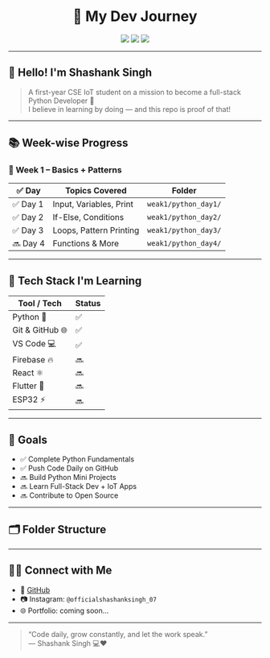 <h1 align="center">🚀 My Dev Journey</h1>

<p align="center">
  <img src="https://img.shields.io/badge/Code-Python-blue?style=flat-square&logo=python">
  <img src="https://img.shields.io/badge/Daily%20Practice-ON-green?style=flat-square">
  <img src="https://img.shields.io/github/last-commit/Shashanksingh-01/Dev-journey?style=flat-square">
</p>

---

## 👋 Hello! I'm **Shashank Singh**
> A first-year CSE IoT student on a mission to become a full-stack Python Developer 🚀  
> I believe in learning by doing — and this repo is proof of that!

---

## 📚 Week-wise Progress

### 🔸 Week 1 – Basics + Patterns
| ✅ Day | Topics Covered | Folder |
|-------|----------------|--------|
| ✅ Day 1 | Input, Variables, Print | `weak1/python_day1/` |
| ✅ Day 2 | If-Else, Conditions | `weak1/python_day2/` |
| ✅ Day 3 | Loops, Pattern Printing | `weak1/python_day3/` |
| 🔜 Day 4 | Functions & More | `weak1/python_day4/` |

---

## 🔧 Tech Stack I'm Learning

| Tool / Tech     | Status |
|-----------------|--------|
| Python 🐍        | ✅ |
| Git & GitHub 🌐 | ✅ |
| VS Code 💻       | ✅ |
| Firebase 🔥      | 🔜 |
| React ⚛️         | 🔜 |
| Flutter 📱       | 🔜 |
| ESP32 ⚡         | 🔜 |

---

## 🎯 Goals

- ✅ Complete Python Fundamentals
- ✅ Push Code Daily on GitHub
- 🔜 Build Python Mini Projects
- 🔜 Learn Full-Stack Dev + IoT Apps
- 🔜 Contribute to Open Source

---

## 🗂️ Folder Structure


---

## 🧑‍💻 Connect with Me

- 🔗 [GitHub](https://github.com/Shashanksingh-01)
- 📷 Instagram: `@officialshashanksingh_07`
- 🌐 Portfolio: coming soon...

---

> “Code daily, grow constantly, and let the work speak.”  
> — Shashank Singh 💻❤️
